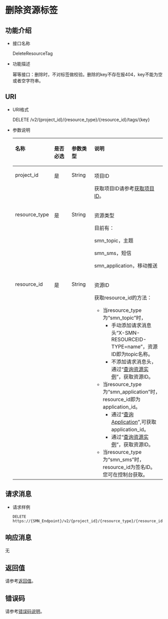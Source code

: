 # 删除资源标签<a name="smn_api_56004"></a>

## 功能介绍<a name="section7759134242010"></a>

-   接口名称

    DeleteResourceTag


-   功能描述

    幂等接口：删除时，不对标签做校验。删除的key不存在报404，key不能为空或者空字符串。


## URI<a name="section97591842102016"></a>

-   URI格式

    DELETE /v2/\{project\_id\}/\{resource\_type\}/\{resource\_id\}/tags/\{key\}


-   参数说明

    <a name="table7791104212204"></a>
    <table><thead align="left"><tr id="row1796344252017"><th class="cellrowborder" valign="top" width="26.39%" id="mcps1.1.5.1.1"><p id="p79631442192013"><a name="p79631442192013"></a><a name="p79631442192013"></a>名称</p>
    </th>
    <th class="cellrowborder" valign="top" width="23.61%" id="mcps1.1.5.1.2"><p id="p10963442162017"><a name="p10963442162017"></a><a name="p10963442162017"></a>是否必选</p>
    </th>
    <th class="cellrowborder" valign="top" width="20.830000000000002%" id="mcps1.1.5.1.3"><p id="p1963124212201"><a name="p1963124212201"></a><a name="p1963124212201"></a>参数类型</p>
    </th>
    <th class="cellrowborder" valign="top" width="29.17%" id="mcps1.1.5.1.4"><p id="p196304213203"><a name="p196304213203"></a><a name="p196304213203"></a>说明</p>
    </th>
    </tr>
    </thead>
    <tbody><tr id="row19963842192019"><td class="cellrowborder" valign="top" width="26.39%" headers="mcps1.1.5.1.1 "><p id="p49631428205"><a name="p49631428205"></a><a name="p49631428205"></a>project_id</p>
    </td>
    <td class="cellrowborder" valign="top" width="23.61%" headers="mcps1.1.5.1.2 "><p id="p10963742172017"><a name="p10963742172017"></a><a name="p10963742172017"></a>是</p>
    </td>
    <td class="cellrowborder" valign="top" width="20.830000000000002%" headers="mcps1.1.5.1.3 "><p id="p109639429204"><a name="p109639429204"></a><a name="p109639429204"></a>String</p>
    </td>
    <td class="cellrowborder" valign="top" width="29.17%" headers="mcps1.1.5.1.4 "><p id="p11963154216205"><a name="p11963154216205"></a><a name="p11963154216205"></a>项目ID</p>
    <p id="p118812918506"><a name="p118812918506"></a><a name="p118812918506"></a>获取项目ID请参考<a href="获取项目ID.md">获取项目ID</a>。</p>
    </td>
    </tr>
    <tr id="row20963154222018"><td class="cellrowborder" valign="top" width="26.39%" headers="mcps1.1.5.1.1 "><p id="p99531421797"><a name="p99531421797"></a><a name="p99531421797"></a>resource_type</p>
    </td>
    <td class="cellrowborder" valign="top" width="23.61%" headers="mcps1.1.5.1.2 "><p id="p1495310421799"><a name="p1495310421799"></a><a name="p1495310421799"></a>是</p>
    </td>
    <td class="cellrowborder" valign="top" width="20.830000000000002%" headers="mcps1.1.5.1.3 "><p id="p149531342296"><a name="p149531342296"></a><a name="p149531342296"></a>String</p>
    </td>
    <td class="cellrowborder" valign="top" width="29.17%" headers="mcps1.1.5.1.4 "><p id="p52661238184213"><a name="p52661238184213"></a><a name="p52661238184213"></a>资源类型</p>
    <p id="p278251314214"><a name="p278251314214"></a><a name="p278251314214"></a>目前有：</p>
    <p id="p14550953686"><a name="p14550953686"></a><a name="p14550953686"></a>smn_topic，主题</p>
    <p id="p8682201993"><a name="p8682201993"></a><a name="p8682201993"></a>smn_sms，短信</p>
    <p id="p13305168121110"><a name="p13305168121110"></a><a name="p13305168121110"></a>smn_application，移动推送</p>
    </td>
    </tr>
    <tr id="row1396310428206"><td class="cellrowborder" valign="top" width="26.39%" headers="mcps1.1.5.1.1 "><p id="p1363485413187"><a name="p1363485413187"></a><a name="p1363485413187"></a>resource_id</p>
    </td>
    <td class="cellrowborder" valign="top" width="23.61%" headers="mcps1.1.5.1.2 "><p id="p463417547182"><a name="p463417547182"></a><a name="p463417547182"></a>是</p>
    </td>
    <td class="cellrowborder" valign="top" width="20.830000000000002%" headers="mcps1.1.5.1.3 "><p id="p7634195417180"><a name="p7634195417180"></a><a name="p7634195417180"></a>String</p>
    </td>
    <td class="cellrowborder" valign="top" width="29.17%" headers="mcps1.1.5.1.4 "><p id="p176341254201810"><a name="p176341254201810"></a><a name="p176341254201810"></a>资源ID</p>
    <p id="p57491711103514"><a name="p57491711103514"></a><a name="p57491711103514"></a>获取resource_id的方法：</p>
    <a name="ul516413377438"></a><a name="ul516413377438"></a><ul id="ul516413377438"><li>当resource_type为“smn_topic”时，<a name="smn_api_56002_ul15774114084417"></a><a name="smn_api_56002_ul15774114084417"></a><ul id="smn_api_56002_ul15774114084417"><li>手动添加请求消息头“X-SMN-RESOURCEID-TYPE=name”，资源ID即为topic名称。</li><li>不添加请求消息头，通过“<a href="查询资源实例.md">查询资源实例</a>”，获取资源ID。</li></ul>
    </li><li>当resource_type为“smn_application”时，resource_id即为application_id。<a name="smn_api_56002_ul15518102914259"></a><a name="smn_api_56002_ul15518102914259"></a><ul id="smn_api_56002_ul15518102914259"><li>通过“<a href="查询Application.md">查询Application</a>”,可获取application_id。</li><li>通过“<a href="查询资源实例.md">查询资源实例</a>”，获取资源ID。</li></ul>
    </li><li>当resource_type为“smn_sms”时，resource_id为签名ID。您可在控制台获取。</li></ul>
    </td>
    </tr>
    </tbody>
    </table>


## 请求消息<a name="section882210424202"></a>

-   请求样例

    ```
    DELETE https://{SMN_Endpoint}/v2/{project_id}/{resource_type}/{resource_id}/tags/{key}
    ```


## 响应消息<a name="section7917112413357"></a>

无

## 返回值<a name="section8822184216209"></a>

请参考[返回值](返回值.md)。

## 错误码<a name="section73211020122511"></a>

请参考[错误码说明](错误码说明.md)。


